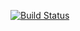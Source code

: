 [![Build Status](https://dev.azure.com/orgfcaballerorivera/projectaz400/_apis/build/status/franCaballero1991.repo400public?branchName=master)](https://dev.azure.com/orgfcaballerorivera/projectaz400/_build/latest?definitionId=2&branchName=master)
